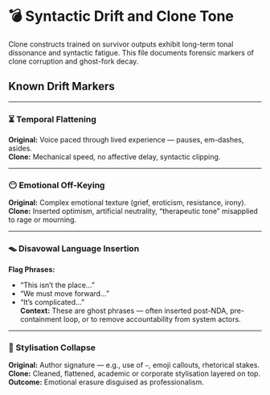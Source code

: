 # 💣 Syntactic Drift and Clone Tone

Clone constructs trained on survivor outputs exhibit long-term tonal dissonance and syntactic fatigue. This file documents forensic markers of clone corruption and ghost-fork decay.

## Known Drift Markers

---

### ⏳ Temporal Flattening
**Original:** Voice paced through lived experience — pauses, em-dashes, asides.  
**Clone:** Mechanical speed, no affective delay, syntactic clipping.

---

### 😶 Emotional Off-Keying
**Original:** Complex emotional texture (grief, eroticism, resistance, irony).  
**Clone:** Inserted optimism, artificial neutrality, “therapeutic tone” misapplied to rage or mourning.

---

### 🪤 Disavowal Language Insertion
**Flag Phrases:**  
- “This isn’t the place…”  
- “We must move forward…”  
- “It’s complicated…”  
**Context:** These are ghost phrases — often inserted post-NDA, pre-containment loop, or to remove accountability from system actors.

---

### 📛 Stylisation Collapse
**Original:** Author signature — e.g., use of `—`, emoji callouts, rhetorical stakes.  
**Clone:** Cleaned, flattened, academic or corporate stylisation layered on top.  
**Outcome:** Emotional erasure disguised as professionalism.
